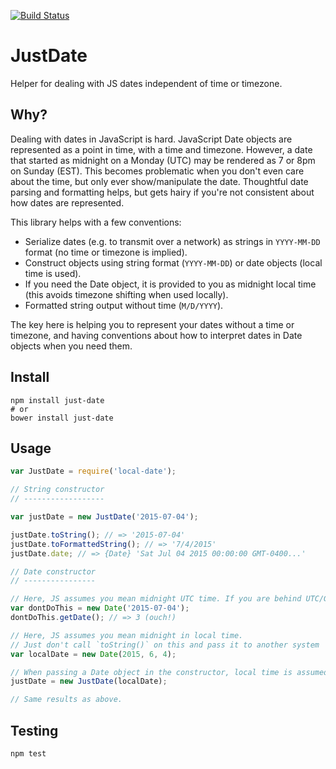 [![Build Status](https://travis-ci.org/ismyrnow/just-date.svg)](https://travis-ci.org/ismyrnow/just-date)

# JustDate

Helper for dealing with JS dates independent of time or timezone.

## Why?

Dealing with dates in JavaScript is hard. JavaScript Date objects are represented as a point in time, with a time and timezone. However, a date that started as midnight on a Monday (UTC) may be rendered as 7 or 8pm on Sunday (EST). This becomes problematic when you don't even care about the time, but only ever show/manipulate the date. Thoughtful date parsing and formatting helps, but gets hairy if you're not consistent about how dates are represented.

This library helps with a few conventions:

- Serialize dates (e.g. to transmit over a network) as strings in `YYYY-MM-DD` format (no time or timezone is implied).
- Construct objects using string format (`YYYY-MM-DD`) or date objects (local time is used).
- If you need the Date object, it is provided to you as midnight local time (this avoids timezone shifting when used locally).
- Formatted string output without time (`M/D/YYYY`).

The key here is helping you to represent your dates without a time or timezone, and having conventions about how to interpret dates in Date objects when you need them.

## Install

```
npm install just-date
# or
bower install just-date
```

## Usage

```javascript
var JustDate = require('local-date');

// String constructor
// ------------------

var justDate = new JustDate('2015-07-04');

justDate.toString(); // => '2015-07-04'
justDate.toFormattedString(); // => '7/4/2015'
justDate.date; // => {Date} 'Sat Jul 04 2015 00:00:00 GMT-0400...'

// Date constructor
// ----------------

// Here, JS assumes you mean midnight UTC time. If you are behind UTC/GMT, your date will be shifted.
var dontDoThis = new Date('2015-07-04');
dontDoThis.getDate(); // => 3 (ouch!)

// Here, JS assumes you mean midnight in local time.
// Just don't call `toString()` on this and pass it to another system
var localDate = new Date(2015, 6, 4);

// When passing a Date object in the constructor, local time is assumed while extracting the date.
justDate = new JustDate(localDate);

// Same results as above.
```

## Testing

```
npm test
```
